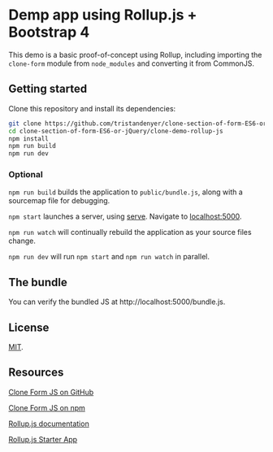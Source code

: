 # Demp app using Rollup.js + Bootstrap 4

This demo is a basic proof-of-concept using Rollup, including importing the `clone-form` module from `node_modules` and converting it from CommonJS.

## Getting started

Clone this repository and install its dependencies:

```bash
git clone https://github.com/tristandenyer/clone-section-of-form-ES6-or-jQuery.git
cd clone-section-of-form-ES6-or-jQuery/clone-demo-rollup-js
npm install
npm run build
npm run dev
```

### Optional

`npm run build` builds the application to `public/bundle.js`, along with a sourcemap file for debugging.

`npm start` launches a server, using [serve](https://github.com/zeit/serve). Navigate to [localhost:5000](http://localhost:5000).

`npm run watch` will continually rebuild the application as your source files change.

`npm run dev` will run `npm start` and `npm run watch` in parallel.

## The bundle

You can verify the bundled JS at http://localhost:5000/bundle.js.

## License

[MIT](LICENSE).

## Resources

[Clone Form JS on GitHub](https://github.com/tristandenyer/clone-section-of-form-ES6-or-jQuery)

[Clone Form JS on npm](https://www.npmjs.com/package/@tristandenyer/clone-form)

[Rollup.js documentation](https://rollupjs.org/)

[Rollup.js Starter App](https://github.com/rollup/rollup-starter-app)

